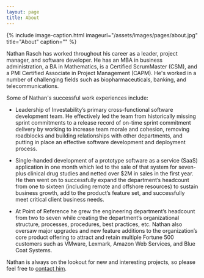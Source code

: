 ```yaml
---
layout: page
title: About
---
```


{% include image-caption.html imageurl="/assets/images/pages/about.jpg" title="About" caption="" %}

Nathan Rasch has worked throughout his career as a leader, project manager, and software developer.  He has an MBA in business administration, a BA in Mathematics, is a Certified ScrumMaster (CSM), and a PMI Certified Associate in Project Management (CAPM). He's worked in a number of challenging fields such as biopharmaceuticals, banking, and telecommunications.

Some of Nathan's successful work experiences include:

* Leadership of Investability’s primary cross-functional software development team.  He effectively led the team from historically missing sprint commitments to a release record of on-time sprint commitment delivery by working to increase team morale and cohesion, removing roadblocks and building relationships with other departments, and putting in place an effective software development and deployment process.

* Single-handed development of a prototype software as a service (SaaS) application in one month which led to the sale of that system for seven-plus clinical drug studies and netted over $2M in sales in the first year.  He then went on to successfully expand the department’s headcount from one to sixteen (including remote and offshore resources) to sustain business growth, add to the product’s feature set, and successfully meet critical client business needs.


* At Point of Reference he grew the engineering department’s headcount from two to seven while creating the department’s organizational structure, processes, procedures, best practices, etc.  Nathan also oversaw major upgrades and new feature additions to the organization’s core product offering to attract and retain multiple Fortune 500 customers such as VMware, Lexmark, Amazon Web Services, and Blue Coat Systems.

Nathan is always on the lookout for new and interesting projects, so please feel free to [contact him](/contact/).
